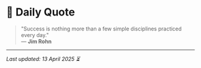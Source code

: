 # 📜 Daily Quote

> "Success is nothing more than a few simple disciplines practiced every day."  
> — **Jim Rohn**

---

_Last updated: 13 April 2025 ⏳_
